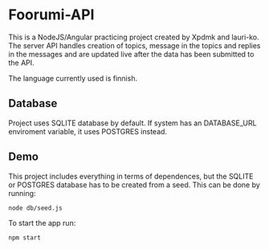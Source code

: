 # Foorumi-API
This is a NodeJS/Angular practicing project created by Xpdmk and lauri-ko. The server API handles creation of topics, message in the topics and replies in the messages and are updated live after the data has been submitted to the API.

The language currently used is finnish.

## Database
Project uses SQLITE database by default. If system has an DATABASE_URL enviroment variable, it uses POSTGRES instead.

## Demo
This project includes everything in terms of dependences, but the SQLITE or POSTGRES database has to be created from a seed. This can be done by running: 

```
node db/seed.js
```

To start the app run: 

```
npm start
```
